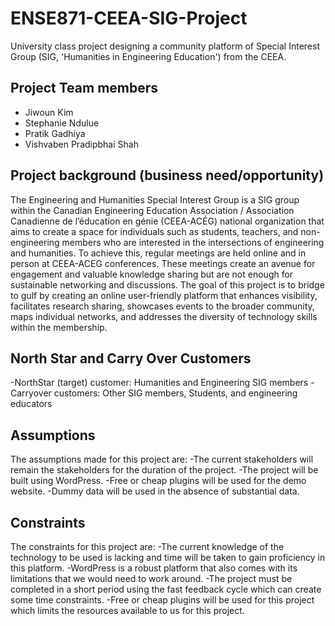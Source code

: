 # ENSE871-CEEA-SIG-Project
University class project designing a community platform of Special Interest Group (SIG, 'Humanities in Engineering Education') from the CEEA.

## Project Team members
- Jiwoun Kim
- Stephanie Ndulue
- Pratik Gadhiya
- Vishvaben Pradipbhai Shah

## Project background (business need/opportunity)
The Engineering and Humanities Special Interest Group is a SIG group within the Canadian Engineering Education Association / Association Canadienne de l’éducation en génie (CEEA-ACÉG) national organization that aims to create a space for individuals such as students, teachers, and non-engineering members who are interested in the intersections of engineering and humanities.  To achieve this, regular meetings are held online and in person at CEEA-ACEG conferences. These meetings create an avenue for engagement and valuable knowledge sharing but are not enough for sustainable networking and discussions. 
The goal of this project is to bridge to gulf by creating an online user-friendly platform that enhances visibility, facilitates research sharing, showcases events to the broader community, maps individual networks, and addresses the diversity of technology skills within the membership.


## North Star and Carry Over Customers
-NorthStar (target) customer: Humanities and Engineering SIG members
-Carryover customers: Other SIG members, Students, and engineering educators

## Assumptions
The assumptions made for this project are:
-The current stakeholders will remain the stakeholders for the duration of the project.
-The project will be built using WordPress.
-Free or cheap plugins will be used for the demo website.
-Dummy data will be used in the absence of substantial data.

## Constraints
The constraints for this project are:
-The current knowledge of the technology to be used is lacking and time will be taken to gain proficiency in this platform.
-WordPress is a robust platform that also comes with its limitations that we would need to work around.
-The project must be completed in a short period using the fast feedback cycle which can create some time constraints.
-Free or cheap plugins will be used for this project which limits the resources available to us for this project.
